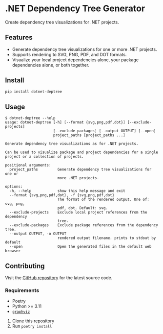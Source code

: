 # .NET Dependency Tree Generator

Create dependency tree visualizations for .NET projects. 

## Features

* Generate dependency tree visualizations for one or more .NET projects.
* Supports rendering to SVG, PNG, PDF, and DOT formats.
* Visualize your local project dependencies alone, your package dependencies alone, or both together.

## Install

```bash
pip install dotnet-deptree
```

## Usage

```
$ dotnet-deptree --help
usage: dotnet-deptree [-h] [--format {svg,png,pdf,dot}] [--exclude-projects]
                      [--exclude-packages] [--output OUTPUT] [--open]
                      project_paths [project_paths ...]

Generate dependency tree visualizations as for .NET projects.

Can be used to visualize package and project dependencies for a single project or a collection of projects.

positional arguments:
  project_paths         Generate dependency tree visualizations for one or
                        more .NET projects.

options:
  -h, --help            show this help message and exit
  --format {svg,png,pdf,dot}, -f {svg,png,pdf,dot}
                        The format of the rendered output. One of: svg, png,
                        pdf, dot. Default: svg.
  --exclude-projects    Exclude local project references from the dependency
                        tree.
  --exclude-packages    Exclude package references from the dependency tree.
  --output OUTPUT, -o OUTPUT
                        rendered output filename. prints to stdout by default
  --open                Open the generated files in the default web browser
```

## Contributing

Visit the [GitHub repository](https://github.com/jicruz96/dotnet-deptree) for the latest source code.

### Requirements

* Poetry
* Python >= 3.11
* [`graphviz`](https://graphviz.org/download/)

1. Clone this repository
2. Run `poetry install`
